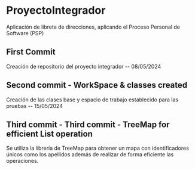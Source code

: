 # ProyectoIntegrador
Aplicación de libreta de direcciones, aplicando el Proceso Personal de Software (PSP)

## First Commit
Creación de repositorio del proyecto integrador -- 08/05/2024

## Second commit - WorkSpace & classes created
Creación de las clases base y espacio de trabajo establecido para las pruebas -- 15/05/2024

## Third commit - Third commit - TreeMap for efficient List operation
Se utiliza la librería de TreeMap para obtener un mapa con identificadores únicos
como los apellidos además de realizar de forma eficiente las operaciones.